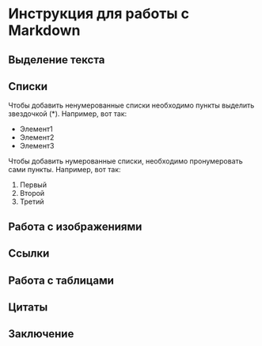 # Инструкция для работы с Markdown

## Выделение текста

## Списки

Чтобы добавить ненумерованные списки необходимо пункты выделить звездочкой (*). Например, вот так:
* Элемент1
* Элемент2
* Элемент3

Чтобы добавить нумерованные списки, необходимо пронумеровать сами пункты. Например, вот так:
1. Первый
2. Второй
3. Третий

## Работа с изображениями

## Ссылки

## Работа с таблицами

## Цитаты

## Заключение